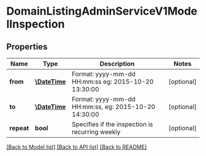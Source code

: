 # DomainListingAdminServiceV1ModelInspection

## Properties
Name | Type | Description | Notes
------------ | ------------- | ------------- | -------------
**from** | [**\DateTime**](\DateTime.md) | Format: yyyy-mm-dd HH:mm:ss eg: 2015-10-20 13:30:00 | [optional] 
**to** | [**\DateTime**](\DateTime.md) | Format: yyyy-mm-dd HH:mm:ss, eg: 2015-10-20 14:30:00 | [optional] 
**repeat** | **bool** | Specifies if the inspection is recurring weekly | [optional] 

[[Back to Model list]](../../README.md#documentation-for-models) [[Back to API list]](../../README.md#documentation-for-api-endpoints) [[Back to README]](../../README.md)


